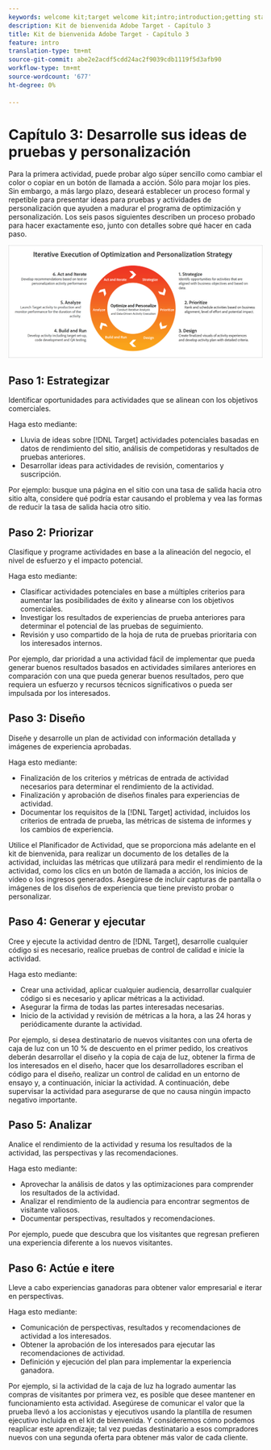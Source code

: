 ```yaml
---
keywords: welcome kit;target welcome kit;intro;introduction;getting started
description: Kit de bienvenida Adobe Target - Capítulo 3
title: Kit de bienvenida Adobe Target - Capítulo 3
feature: intro
translation-type: tm+mt
source-git-commit: abe2e2acdf5cdd24ac2f9039cdb1119f5d3afb90
workflow-type: tm+mt
source-wordcount: '677'
ht-degree: 0%

---
```



# Capítulo 3: Desarrolle sus ideas de pruebas y personalización

Para la primera actividad, puede probar algo súper sencillo como cambiar el color o copiar en un botón de llamada a acción. Sólo para mojar los pies. Sin embargo, a más largo plazo, deseará establecer un proceso formal y repetible para presentar ideas para pruebas y actividades de personalización que ayuden a madurar el programa de optimización y personalización. Los seis pasos siguientes describen un proceso probado para hacer exactamente eso, junto con detalles sobre qué hacer en cada paso.

![Ejecución iterativa del diagrama de estrategia de optimización y personalización](/help/c-intro/assets/six-steps.png)

## Paso 1: Estrategizar

Identificar oportunidades para actividades que se alinean con los objetivos comerciales.

Haga esto mediante:

* Lluvia de ideas sobre [!DNL Target] actividades potenciales basadas en datos de rendimiento del sitio, análisis de competidoras y resultados de pruebas anteriores.
* Desarrollar ideas para actividades de revisión, comentarios y suscripción.

Por ejemplo: busque una página en el sitio con una tasa de salida hacia otro sitio alta, considere qué podría estar causando el problema y vea las formas de reducir la tasa de salida hacia otro sitio.

## Paso 2: Priorizar

Clasifique y programe actividades en base a la alineación del negocio, el nivel de esfuerzo y el impacto potencial.

Haga esto mediante:

* Clasificar actividades potenciales en base a múltiples criterios para aumentar las posibilidades de éxito y alinearse con los objetivos comerciales.
* Investigar los resultados de experiencias de prueba anteriores para determinar el potencial de las pruebas de seguimiento.
* Revisión y uso compartido de la hoja de ruta de pruebas prioritaria con los interesados internos.

Por ejemplo, dar prioridad a una actividad fácil de implementar que pueda generar buenos resultados basados en actividades similares anteriores en comparación con una que pueda generar buenos resultados, pero que requiera un esfuerzo y recursos técnicos significativos o pueda ser impulsada por los interesados.

## Paso 3: Diseño

Diseñe y desarrolle un plan de actividad con información detallada y imágenes de experiencia aprobadas.

Haga esto mediante:

* Finalización de los criterios y métricas de entrada de actividad necesarios para determinar el rendimiento de la actividad.
* Finalización y aprobación de diseños finales para experiencias de actividad.
* Documentar los requisitos de la [!DNL Target] actividad, incluidos los criterios de entrada de prueba, las métricas de sistema de informes y los cambios de experiencia.

Utilice el Planificador de Actividad, que se proporciona más adelante en el kit de bienvenida, para realizar un documento de los detalles de la actividad, incluidas las métricas que utilizará para medir el rendimiento de la actividad, como los clics en un botón de llamada a acción, los inicios de vídeo o los ingresos generados. Asegúrese de incluir capturas de pantalla o imágenes de los diseños de experiencia que tiene previsto probar o personalizar.

## Paso 4: Generar y ejecutar

Cree y ejecute la actividad dentro de [!DNL Target], desarrolle cualquier código si es necesario, realice pruebas de control de calidad e inicie la actividad.

Haga esto mediante:

* Crear una actividad, aplicar cualquier audiencia, desarrollar cualquier código si es necesario y aplicar métricas a la actividad.
* Asegurar la firma de todas las partes interesadas necesarias.
* Inicio de la actividad y revisión de métricas a la hora, a las 24 horas y periódicamente durante la actividad.

Por ejemplo, si desea destinatario de nuevos visitantes con una oferta de caja de luz con un 10 % de descuento en el primer pedido, los creativos deberán desarrollar el diseño y la copia de caja de luz, obtener la firma de los interesados en el diseño, hacer que los desarrolladores escriban el código para el diseño, realizar un control de calidad en un entorno de ensayo y, a continuación, iniciar la actividad. A continuación, debe supervisar la actividad para asegurarse de que no causa ningún impacto negativo importante.

## Paso 5: Analizar

Analice el rendimiento de la actividad y resuma los resultados de la actividad, las perspectivas y las recomendaciones.

Haga esto mediante:

* Aprovechar la análisis de datos y las optimizaciones para comprender los resultados de la actividad.
* Analizar el rendimiento de la audiencia para encontrar segmentos de visitante valiosos.
* Documentar perspectivas, resultados y recomendaciones.

Por ejemplo, puede que descubra que los visitantes que regresan prefieren una experiencia diferente a los nuevos visitantes.

## Paso 6: Actúe e itere

Lleve a cabo experiencias ganadoras para obtener valor empresarial e iterar en perspectivas.

Haga esto mediante:

* Comunicación de perspectivas, resultados y recomendaciones de actividad a los interesados.
* Obtener la aprobación de los interesados para ejecutar las recomendaciones de actividad.
* Definición y ejecución del plan para implementar la experiencia ganadora.

Por ejemplo, si la actividad de la caja de luz ha logrado aumentar las compras de visitantes por primera vez, es posible que desee mantener en funcionamiento esta actividad. Asegúrese de comunicar el valor que la prueba llevó a los accionistas y ejecutivos usando la plantilla de resumen ejecutivo incluida en el kit de bienvenida. Y consideremos cómo podemos reaplicar este aprendizaje; tal vez puedas destinatario a esos compradores nuevos con una segunda oferta para obtener más valor de cada cliente.